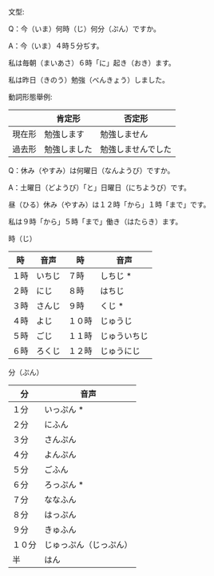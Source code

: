 文型:

Q：今（いま）何時（じ）何分（ぷん）ですか。

A：今（いま）４時５分ぢす。



私は毎朝（まいあさ）６時「に」起き（おき）ます。

私は昨日（きのう）勉強（べんきょう）しました。

動詞形態舉例:

|        | 肯定形       | 否定形             |
| ------ | ------------ | ------------------ |
| 現在形 | 勉強します   | 勉強しません       |
| 過去形 | 勉強しました | 勉強しませんでした |



Q：休み（やすみ）は何曜日（なんようび）ですか。

A：土曜日（どようび）「と」日曜日（にちようび）です。



昼（ひる）休み（やすみ）は１２時「から」１時「まで」です。

私は９時「から」５時「まで」働き（はたらき）ます。



時（じ）

| 時   | 音声   | 時     | 音声         |
| ---- | ------ | ------ | ------------ |
| １時 | いちじ | ７時   | しちじ *     |
| ２時 | にじ   | ８時   | はちじ       |
| ３時 | さんじ | ９時   | くじ *       |
| ４時 | よじ   | １０時 | じゅうじ     |
| ５時 | ごじ   | １１時 | じゅういちじ |
| ６時 | ろくじ | １２時 | じゅうにじ   |



分（ぷん）

| 分     | 音声                   |
| ------ | ---------------------- |
| １分   | いっぷん *             |
| ２分   | にふん                 |
| ３分   | さんぷん               |
| ４分   | よんぷん               |
| ５分   | ごふん                 |
| ６分   | ろっぷん *             |
| ７分   | ななふん               |
| ８分   | はっぷん               |
| ９分   | きゅふん               |
| １０分 | じゅっぷん（じっぷん） |
| 半     | はん                   |

